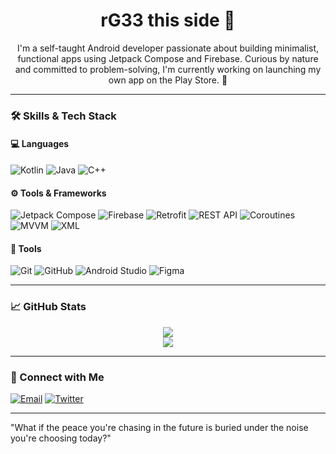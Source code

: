 <h1 align="center">rG33 this side 👋</h1>

<p align="center">
  I'm a self-taught Android developer passionate about building minimalist, functional apps using Jetpack Compose and Firebase. 
  Curious by nature and committed to problem-solving, I'm currently working on launching my own app on the Play Store. 🚀
</p>

---

### 🛠 Skills & Tech Stack

#### 💻 Languages
![Kotlin](https://img.shields.io/badge/-Kotlin-7F52FF?style=flat&logo=kotlin&logoColor=white)
![Java](https://img.shields.io/badge/-Java-007396?style=flat&logo=java&logoColor=white)
![C++](https://img.shields.io/badge/-C++-00599C?style=flat&logo=c%2B%2B&logoColor=white)

#### ⚙ Tools & Frameworks
![Jetpack Compose](https://img.shields.io/badge/-Jetpack%20Compose-4285F4?style=flat&logo=android&logoColor=white)
![Firebase](https://img.shields.io/badge/-Firebase-FFCA28?style=flat&logo=firebase&logoColor=black)
![Retrofit](https://img.shields.io/badge/-Retrofit-3F51B5?style=flat)
![REST API](https://img.shields.io/badge/-REST%20APIs-6DB33F?style=flat)
![Coroutines](https://img.shields.io/badge/-Coroutines-0095D5?style=flat)
![MVVM](https://img.shields.io/badge/-MVVM-blueviolet?style=flat)
![XML](https://img.shields.io/badge/-XML-orange?style=flat)

#### 🧰 Tools
![Git](https://img.shields.io/badge/-Git-F05032?style=flat&logo=git&logoColor=white)
![GitHub](https://img.shields.io/badge/-GitHub-181717?style=flat&logo=github)
![Android Studio](https://img.shields.io/badge/-Android%20Studio-3DDC84?style=flat&logo=android-studio&logoColor=white)
![Figma](https://img.shields.io/badge/-Figma-F24E1E?style=flat&logo=figma&logoColor=white)

---

### 📈 GitHub Stats

<p align="center">
  <img src="https://github-readme-stats.vercel.app/api?username=rG3322&show_icons=true&theme=tokyonight" />
  <br/>
  <img src="https://github-readme-streak-stats.herokuapp.com/?user=YOUR_USERNAME&theme=tokyonight" />
</p>

---

### 🔗 Connect with Me

[![Email](https://img.shields.io/badge/-Email-D14836?style=flat&logo=gmail&logoColor=white)](mailto:your.email@example.com)
[![Twitter](https://img.shields.io/badge/-Twitter-1DA1F2?style=flat&logo=twitter&logoColor=white)](https://twitter.com/YOUR_HANDLE)

---
"What if the peace you're chasing in the future is buried under the noise you're choosing today?"

